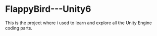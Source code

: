 # FlappyBird---Unity6
This is the project where i used to learn and explore all the Unity Engine coding parts.
